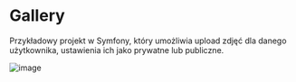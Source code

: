 # Gallery

Przykładowy projekt w Symfony, który umożliwia upload zdjęć dla danego użytkownika, ustawienia ich jako prywatne lub publiczne.

![image](https://github.com/tommyk012/gallery/assets/92076104/dae76915-5be1-4a41-911f-c023ff337247)

